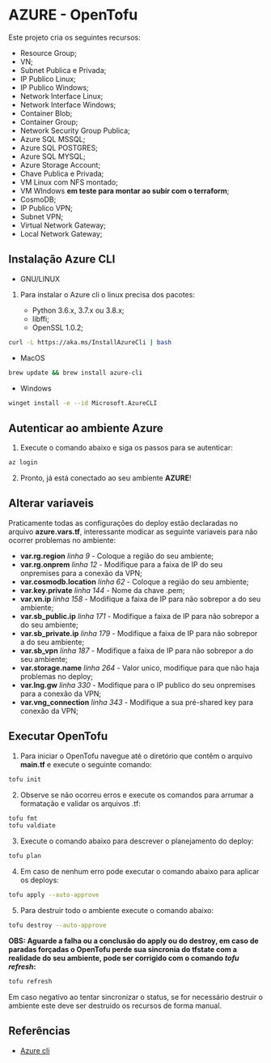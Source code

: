 # AZURE - OpenTofu

Este projeto cria os seguintes recursos:
+ Resource Group; 
+ VN;
+ Subnet Publica e Privada;
+ IP Publico Linux;
+ IP Publico Windows;
+ Network Interface Linux;
+ Network Interface Windows;
+ Container Blob;
+ Container Group;
+ Network Security Group Publica;
+ Azure SQL MSSQL;
+ Azure SQL POSTGRES;
+ Azure SQL MYSQL;
+ Azure Storage Account;
+ Chave Publica e Privada;
+ VM Linux com NFS montado;
+ VM WIndows **em teste para montar ao subir com o terraform**;
+ CosmoDB;
+ IP Publico VPN;
+ Subnet VPN;
+ Virtual Network Gateway;
+ Local Network Gateway;

## Instalação Azure CLI

+ GNU/LINUX

1. Para instalar o Azure cli o linux precisa dos pacotes:

   + Python 3.6.x, 3.7.x ou 3.8.x;
   + libffi;
   + OpenSSL 1.0.2;

```bash
curl -L https://aka.ms/InstallAzureCli | bash
```

+ MacOS

```bash
brew update && brew install azure-cli
```

+ Windows

```bash
winget install -e --id Microsoft.AzureCLI
```
## Autenticar ao ambiente Azure

1. Execute o comando abaixo e siga os passos para se autenticar:

```bash
az login
``` 

2. Pronto, já está conectado ao seu ambiente **AZURE**!

## Alterar variaveis

Praticamente todas as configurações do deploy estão declaradas no arquivo **azure.vars.tf**, interessante modicar as seguinte variaveis para não ocorrer problemas no ambiente:
+ **var.rg.region** _linha 9_ - Coloque a região do seu ambiente;
+ **var.rg.onprem** _linha 12_ - Modifique para a faixa de IP do seu onpremises para a conexão da VPN;
+ **var.cosmodb.location** _linha 62_ - Coloque a região do seu ambiente;
+ **var.key.private** _linha 144_ - Nome da chave .pem;
+ **var.vn.ip** _linha 158_ - Modifique a faixa de IP para não sobrepor a do seu ambiente;
+ **var.sb_public.ip** _linha 171_ - Modifique a faixa de IP para não sobrepor a do seu ambiente;
+ **var.sb_private.ip** _linha 179_ - Modifique a faixa de IP para não sobrepor a do seu ambiente;
+ **var.sb_vpn** _linha 187_ - Modifique a faixa de IP para não sobrepor a do seu ambiente;
+ **var.storage.name** _linha 264_ - Valor unico, modifique para que não haja problemas no deploy;
+ **var.lng.gw** _linha 330_ - Modifique para o IP publico do seu onpremises para a conexão da VPN;
+ **var.vng_connection** _linha 343_ - Modifique a sua pré-shared key para conexão da VPN;

## Executar OpenTofu

1. Para iniciar o OpenTofu navegue até o diretório que contêm o arquivo **main.tf** e execute o seguinte comando:

```bash
tofu init
```

2. Observe se não ocorreu erros e execute os comandos para arrumar a formatação e validar os arquivos .tf:

```bash
tofu fmt
tofu valdiate
```

3. Execute o comando abaixo para descrever o planejamento do deploy:

```bash
tofu plan
```

4. Em caso de nenhum erro pode executar o comando abaixo para aplicar os deploys:

```bash
tofu apply --auto-approve
```

5. Para destruir todo o ambiente execute o comando abaixo:

```bash
tofu destroy --auto-approve
```

**OBS: Aguarde a falha ou a conclusão do apply ou do destroy, em caso de paradas forçadas o OpenTofu perde sua sincronia do tfstate com a realidade do seu ambiente, pode ser corrigido com o comando _tofu refresh_:**

```bash
tofu refresh
```

Em caso negativo ao tentar sincronizar o status, se for necessário destruir o ambiente este deve ser destruido os recursos de forma manual.

## Referências

+ [Azure cli](https://learn.microsoft.com/en-us/cli/azure/install-azure-cli-linux?pivots=script)
